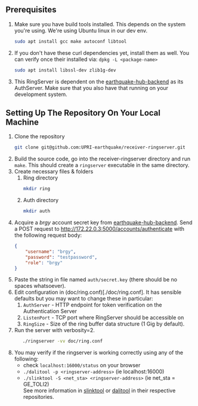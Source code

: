 ## Prerequisites
1. Make sure you have build tools installed. This depends on the system you're using. We're using Ubuntu linux in our dev env. 
    ```bash
    sudo apt install gcc make autoconf libtool
    ```
2. If you don't have these curl dependencies yet, install them as well. You can verify once their installed via: `dpkg -L <package-name>`
    ```bash
    sudo apt install libssl-dev zlib1g-dev
    ```
3. This RingServer is dependent on the [earthquake-hub-backend](https://github.com/UPRI-earthquake/earthquake-hub-backend) as its AuthServer. Make sure that you also have that running on your development system.

## Setting Up The Repository On Your Local Machine
1. Clone the repository
    ```bash
    git clone git@github.com:UPRI-earthquake/receiver-ringserver.git
    ```
2. Build the source code, go into the receiver-ringserver directory and run `make`. This should create a `ringserver` executable in the same directory.
3. Create necessary files & folders
   1. Ring directory
      ```bash
      mkdir ring
      ```
   2. Auth directory
      ```bash
      mkdir auth
      ```
4. Acquire a _brgy_ account secret key from [earthquake-hub-backend](https://github.com/UPRI-earthquake/earthquake-hub-backend). Send a POST request to http://172.22.0.3:5000/accounts/authenticate with the following request body:
    ```json
    {
        "username": "brgy",
        "password": "testpassword",
        "role": "brgy"
    }
    ```
5. Paste the string in file named `auth/secret.key` (there should be no spaces whatsoever).
6. Edit configuration in (doc/ring.conf)[./doc/ring.conf]. It has sensible defaults but you may want to change these in particular:
    1. `AuthServer` - HTTP endpoint for token verification on the Authentication Server
    2. `ListenPort` - TCP port where RingServer should be accessible on
    3. `RingSize` - Size of the ring buffer data structure (1 Gig by default).
7. Run the server with verbosity=2.
   ```bash
      ./ringserver -vv doc/ring.conf
   ```
8. You may verify if the ringserver is working correctly using any of the following:
   - check `localhost:16000/status` on your browser
   - `./dalitool -p <ringserver-address>` (ie localhost:16000)
   - `./slinktool -S <net_sta> <ringserver-address>` (ie net_sta = GE_TOLI2)  
   See more information in [slinktool](https://github.com/EarthScope/slinktool) or [dalitool](https://github.com/iris-edu/dalitool) in their respective repositories.
